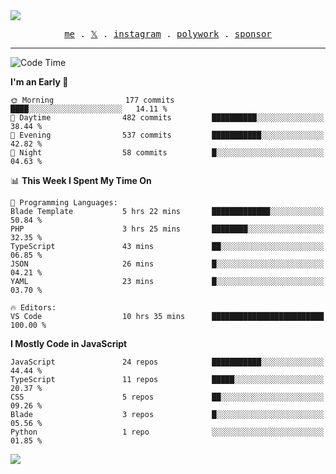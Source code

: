 <img style="bottom: 800px;" src="https://imgur.com/rilHVxA.png"/>
<p align="center">
  <samp>
    <a href="https://fayln.com">me</a> .
    <!-- <a href="https://fayln.com/projects">projects</a> . -->
    <a href="https://go.fayln.com/twitter">𝕏</a> .
    <a href="https://go.fayln.com/instagram">instagram</a> .
    <a href="https://go.fayln.com/polywork">polywork</a> .
    <a href="https://github.com/sponsors/faridhnzz">sponsor</a>
  </samp>
</p>

---
<!--START_SECTION:waka-->
![Code Time](http://img.shields.io/badge/Code%20Time-2%2C185%20hrs%2015%20mins-blue)

**I'm an Early 🐤** 

```text
🌞 Morning                177 commits         ████░░░░░░░░░░░░░░░░░░░░░   14.11 % 
🌆 Daytime                482 commits         ██████████░░░░░░░░░░░░░░░   38.44 % 
🌃 Evening                537 commits         ███████████░░░░░░░░░░░░░░   42.82 % 
🌙 Night                  58 commits          █░░░░░░░░░░░░░░░░░░░░░░░░   04.63 % 
```


📊 **This Week I Spent My Time On** 

```text
💬 Programming Languages: 
Blade Template           5 hrs 22 mins       █████████████░░░░░░░░░░░░   50.84 % 
PHP                      3 hrs 25 mins       ████████░░░░░░░░░░░░░░░░░   32.35 % 
TypeScript               43 mins             ██░░░░░░░░░░░░░░░░░░░░░░░   06.85 % 
JSON                     26 mins             █░░░░░░░░░░░░░░░░░░░░░░░░   04.21 % 
YAML                     23 mins             █░░░░░░░░░░░░░░░░░░░░░░░░   03.70 % 

🔥 Editors: 
VS Code                  10 hrs 35 mins      █████████████████████████   100.00 % 
```

**I Mostly Code in JavaScript** 

```text
JavaScript               24 repos            ███████████░░░░░░░░░░░░░░   44.44 % 
TypeScript               11 repos            █████░░░░░░░░░░░░░░░░░░░░   20.37 % 
CSS                      5 repos             ██░░░░░░░░░░░░░░░░░░░░░░░   09.26 % 
Blade                    3 repos             █░░░░░░░░░░░░░░░░░░░░░░░░   05.56 % 
Python                   1 repo              ░░░░░░░░░░░░░░░░░░░░░░░░░   01.85 % 
```




<!--END_SECTION:waka-->

![](https://hit.yhype.me/github/profile?user_id=29797712)

